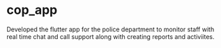# cop_app
Developed the flutter app for the police department to monitor staff with real time chat and call support along with creating reports and activiites.
